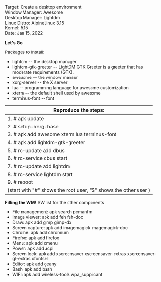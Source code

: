 Target: Create a desktop environment  
Window Manager: Awesome  
Desktop Manager: Lightdm  
Linux Distro: AlpineLinux 3.15  
Kernel: 5.15   
Date: Jan 15, 2022


**Let's Go!**


Packages to install:
* lightdm              -- the desktop manager
* lightdm-gtk-greeter  -- LightDM GTK Greeter is a greeter that has moderate requirements (GTK).
* awesome              -- the window manaer
* xorg-server          -- the X server
* lua                  -- programming language for awesome customization
* xterm                -- the default shell used by awesome
* terminus-font        -- font


|Reproduce the steps:|
|-------------------------------------------------------------------|
|1. # apk update|
|2. # setup-xorg-base|
|3. # apk add awesome xterm lua terminus-font|
|4. # apk add lightdm-gtk-greeter|
|5. # rc-update add dbus|
|6. # rc-service dbus start|
|7. # rc-update add lightdm|
|8. # rc-service lightdm start|
|9. # reboot|
|(start with "#" shows the root user, "$" shows the other user )|

**Filling the WM!**
SW list for the other components  
* File management:              apk search pcmanfm
* Image viewer:                 apk add feh feh-doc
* Draw:                         apk add gimp gimp-do
* Screen capture:               apk add imagemagick imagemagick-doc
* Chrome:                       apk add chromium
* Firefox:                      apk add firefox
* Menu:                         apk add dmenu
* Power:                        apk add acpi
* Screen lock:                  apk add xscreensaver xscreensaver-extras xscreensaver-gl-extras xfontsel
* Editor:                       apk add geany
* Bash:                         apk add bash
* WIFI:                         apk add wireless-tools wpa_supplicant


